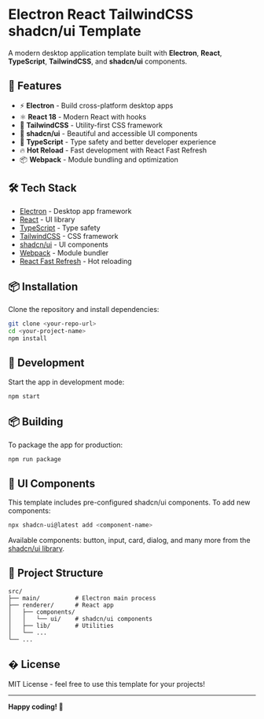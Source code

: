 # Electron React TailwindCSS shadcn/ui Template

A modern desktop application template built with **Electron**, **React**, **TypeScript**, **TailwindCSS**, and **shadcn/ui** components.

## 🚀 Features

- ⚡ **Electron** - Build cross-platform desktop apps
- ⚛️ **React 18** - Modern React with hooks
- 🎨 **TailwindCSS** - Utility-first CSS framework
- 🎯 **shadcn/ui** - Beautiful and accessible UI components
- 📘 **TypeScript** - Type safety and better developer experience
- 🔥 **Hot Reload** - Fast development with React Fast Refresh
- 📦 **Webpack** - Module bundling and optimization

## 🛠️ Tech Stack

- [Electron](https://electron.atom.io/) - Desktop app framework
- [React](https://facebook.github.io/react/) - UI library
- [TypeScript](https://www.typescriptlang.org/) - Type safety
- [TailwindCSS](https://tailwindcss.com/) - CSS framework
- [shadcn/ui](https://ui.shadcn.com/) - UI components
- [Webpack](https://webpack.js.org/) - Module bundler
- [React Fast Refresh](https://www.npmjs.com/package/react-refresh) - Hot reloading

## 📦 Installation

Clone the repository and install dependencies:

```bash
git clone <your-repo-url>
cd <your-project-name>
npm install
```

## 🚀 Development

Start the app in development mode:

```bash
npm start
```

## 📦 Building

To package the app for production:

```bash
npm run package
```

## 🎨 UI Components

This template includes pre-configured shadcn/ui components. To add new components:

```bash
npx shadcn-ui@latest add <component-name>
```

Available components: button, input, card, dialog, and many more from the [shadcn/ui library](https://ui.shadcn.com/).

## 📁 Project Structure

```
src/
├── main/          # Electron main process
├── renderer/      # React app
│   ├── components/
│   │   └── ui/    # shadcn/ui components
│   ├── lib/       # Utilities
│   └── ...
└── ...
```

## � License

MIT License - feel free to use this template for your projects!

---

**Happy coding! 🎉**

